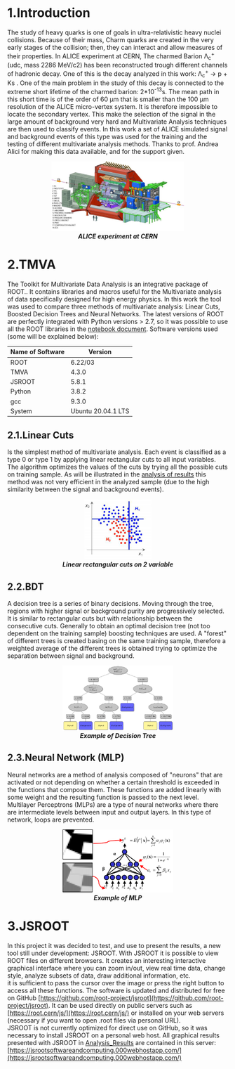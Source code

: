 # 1.Introduction 

The study of heavy quarks is one of goals in ultra-relativistic heavy nuclei collisions. Because of their mass, Charm quarks are created in the very early stages of the collision; then, they can interact and allow measures of their properties. In ALICE experiment at CERN, The charmed  Barion Λ<sub>c</sub><sup>+</sup> (udc, mass 2286 MeV/c2) has been reconstructed trough different channels of hadronic decay. One of this is the decay analyzed in this work:  Λ<sub>c</sub><sup>+</sup> → p + Ks .
One of the main problem in the study of this decay is connected to the extreme short lifetime of the charmed barion: 2*10<sup>-13</sup>s. The mean path in this short time is of the order of 60 μm that is smaller than the 100 μm resolution of the ALICE micro-vertex system. It is therefore impossible to locate the secondary vertex. This make the selection of the signal in the large amount of background very hard and Multivariate Analysis techniques are then used to classify events.
In this work a set of ALICE simulated signal and background events of this type was used for the training and the testing of different multivariate analysis methods. Thanks to prof. Andrea Alici for making this data available, and for the support given.
<p align="center"><img src="img/ALICE.jpg" alt="Example" width="60%" title="ALICE Experiment"><br><i><b>ALICE experiment at CERN</i></b></p>     


# 2.TMVA 
The Toolkit for Multivariate Data Analysis is an integrative package of ROOT.. It contains libraries and macros useful for the Multivariate analysis of data specifically designed for high energy physics. In this work the tool was used to compare three methods of multivariate analysis: Linear Cuts, Boosted Decision Trees and Neural Networks. The latest versions of ROOT are perfectly integrated with Python versions > 2.7, so it was possible to use all the ROOT libraries in the [notebook document](https://github.com/gianpierovignola/project/blob/master/01_TMVA_Program.ipynb). Software versions used (some will be explained below):


| Name of Software  | Version |
| ------------- | ------------- |
| ROOT  | 6.22/03  |
| TMVA  | 4.3.0 |
| JSROOT | 5.8.1 |
| Python | 3.8.2 |
| gcc | 9.3.0 |
| System | Ubuntu 20.04.1 LTS |


## 2.1.Linear Cuts 
Is the simplest method of multivariate analysis. Each event is classified as a type 0 or type 1 by applying linear rectangular cuts to all input variables. The algorithm optimizes the values of the cuts by trying all the possible cuts on training sample. As will be illustrated in the [analysis of results](https://github.com/gianpierovignola/project/blob/master/02_Analysis_Results.md) this method was not very efficient in the analyzed sample (due to the high similarity between the signal and background events).
<p align="center"><img src="img/cuts.png" alt="Example" width="30%" title="Linear rectangular cuts on 2 variable"><br><i><b>Linear rectangular cuts on 2 variable</i></b></p> 


## 2.2.BDT
A decision tree is a series of binary decisions. Moving through the tree, regions with higher signal or background purity are progressively selected. It is similar to rectangular cuts but with relationship between the consecutive cuts. Generally to obtain an optimal decision tree (not too dependent on the training sample) boosting techniques are used. A "forest" of different trees is created basing on the same training sample, therefore a weighted average of the different trees is obtained trying to optimize the separation between signal and background.
<p align="center"><img src="img/bdti.png" alt="Example" width="50%" title="Example of Decision Tree"><br><i><b>Example of Decision Tree</i></b></p> 


## 2.3.Neural Network (MLP)
Neural networks are a method of analysis composed of "neurons" that are activated or not depending on whether a certain threshold is exceeded in the functions that compose them. These functions are added linearly with some weight and the resulting function is passed to the next level. Multilayer Perceptrons (MLPs) are a type of neural networks where there are intermediate levels between input and output layers. In this type of network, loops are prevented.
<p align="center"><img src="img/NN.png" alt="Example" width="50%" title="Example of MLP"><br><i><b>Example of MLP</i></b></p> 


# 3.JSROOT
In this project it was decided to test, and use to present the results, a new tool still under development: JSROOT.
With JSROOT it is possible to view ROOT files on different browsers. It creates an interesting interactive graphical interface where you can zoom in/out, view real time data, change style, analyze subsets of data, draw additional information, etc.
<br>
it is sufficient to pass the cursor over the image or press the right button to access all these functions.
The software is updated and distributed for free on GitHub [https://github.com/root-project/jsroot](https://github.com/root-project/jsroot). It can be used directly on public servers such as [https://root.cern/js/](https://root.cern/js/) or installed on your web servers (necessary if you want to open .root files via personal URL).
<br>
JSROOT is not currently optimized for direct use on GitHub, so it was necessary to install JSROOT on a personal web host. All graphical results presented with JSROOT in [Analysis_Results](https://github.com/gianpierovignola/project/blob/master/02_Analysis_Results.md) are contained in this server:[https://jsrootsoftwareandcomputing.000webhostapp.com/](https://jsrootsoftwareandcomputing.000webhostapp.com/)
